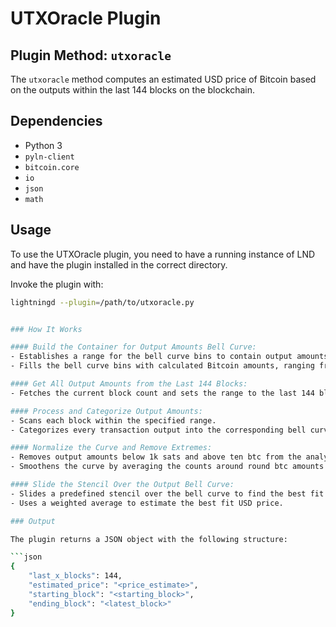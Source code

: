 # UTXOracle Plugin

## Plugin Method: `utxoracle`

The `utxoracle` method computes an estimated USD price of Bitcoin based on the outputs within the last 144 blocks on the blockchain.

## Dependencies

- Python 3
- `pyln-client`
- `bitcoin.core`
- `io`
- `json`
- `math`

## Usage

To use the UTXOracle plugin, you need to have a running instance of LND and have the plugin installed in the correct directory.

Invoke the plugin with:

```bash
lightningd --plugin=/path/to/utxoracle.py


### How It Works

#### Build the Container for Output Amounts Bell Curve:
- Establishes a range for the bell curve bins to contain output amounts.
- Fills the bell curve bins with calculated Bitcoin amounts, ranging from 100 sats (1e-6 btc) to 100k (1e5) btc.

#### Get All Output Amounts from the Last 144 Blocks:
- Fetches the current block count and sets the range to the last 144 blocks for analysis.

#### Process and Categorize Output Amounts:
- Scans each block within the specified range.
- Categorizes every transaction output into the corresponding bell curve bin.

#### Normalize the Curve and Remove Extremes:
- Removes output amounts below 1k sats and above ten btc from the analysis.
- Smoothens the curve by averaging the counts around round btc amounts.

#### Slide the Stencil Over the Output Bell Curve:
- Slides a predefined stencil over the bell curve to find the best fit.
- Uses a weighted average to estimate the best fit USD price.

### Output

The plugin returns a JSON object with the following structure:

```json
{
    "last_x_blocks": 144,
    "estimated_price": "<price_estimate>",
    "starting_block": "<starting_block>",
    "ending_block": "<latest_block>"
}